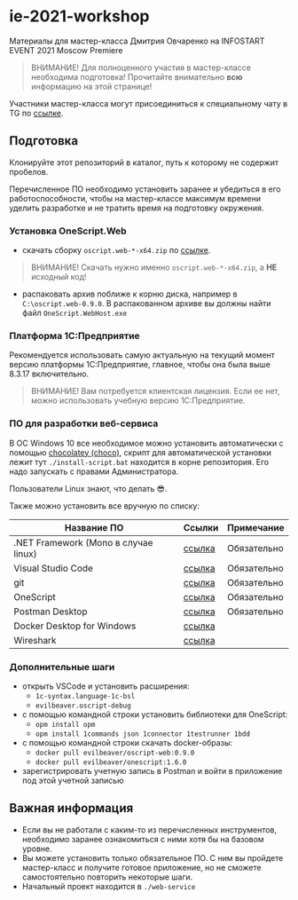 # ie-2021-workshop

Материалы для мастер-класса Дмитрия Овчаренко на INFOSTART EVENT 2021 Moscow Premiere

> ВНИМАНИЕ! Для полноценного участия в мастер-классе необходима подготовка! Прочитайте внимательно **всю** информацию на этой странице!

Участники мастер-класса могут присоединиться к специальному чату в TG по [ссылке](https://t.me/joinchat/uAfMQUnZHxNjZDIy).

## Подготовка

Клонируйте этот репозиторий в каталог, путь к которому не содержит пробелов.

Перечисленное ПО необходимо установить заранее и убедиться в его работоспособности, чтобы на мастер-классе максимум времени уделить разработке и не тратить время на подготовку окружения.

### Установка OneScript.Web

- скачать сборку `oscript.web-*-x64.zip` по [ссылке](https://github.com/EvilBeaver/OneScript.Web/releases/v0.9.0).

> ВНИМАНИЕ! Скачать нужно именно `oscript.web-*-x64.zip`, а **НЕ** исходный код!

- распаковать архив поближе к корню диска, например в `C:\oscript.web-0.9.0`. В распакованном архиве вы должны найти файл `OneScript.WebHost.exe`

### Платформа 1С:Предприятие

Рекомендуется использовать самую актуальную на текущий момент версию платформы 1С:Предприятие, главное, чтобы она была выше 8.3.17 включительно.

> ВНИМАНИЕ! Вам потребуется клиентская лицензия. Если ее нет, можно использовать учебную версию 1С:Предприятие.

### ПО для разработки веб-сервиса

В ОС Windows 10 все необходимое можно установить автоматически с помощью [chocolatey (choco)](https://chocolatey.org/install), скрипт для автоматической установки лежит тут `./install-script.bat` находится в корне репозитория. Его надо запускать с правами Администратора.

Пользователи Linux знают, что делать 😎.

Также можно установить все вручную по списку:

| Название ПО | Ссылки | Примечание |
|---|---|---|
| .NET Framework (Mono в случае linux) | [ссылка](https://dotnet.microsoft.com/download/dotnet-framework) | Обязательно |
| Visual Studio Code | [ссылка](https://code.visualstudio.com/download) | Обязательно |
| git | [ссылка](https://git-scm.com/download/win) | Обязательно |
| OneScript | [ссылка](https://oscript.io/downloads) | Обязательно |
| Postman Desktop | [ссылка](https://www.postman.com/downloads) | Обязательно |
| Docker Desktop for Windows | [ссылка](https://hub.docker.com/editions/community/docker-ce-desktop-windows) |   |
| Wireshark | [ссылка](https://www.wireshark.org/download.html) |   |

### Дополнительные шаги

- открыть VSCode и установить расширения:
  - `1c-syntax.language-1c-bsl`
  - `evilbeaver.oscript-debug`
- с помощью командной строки установить библиотеки для OneScript:
  - `opm install opm`
  - `opm install 1commands json 1connector 1testrunner 1bdd`
- с помощью командной строки скачать docker-образы:
  - `docker pull evilbeaver/oscript-web:0.9.0`
  - `docker pull evilbeaver/onescript:1.6.0`
- зарегистрировать учетную запись в Postman и войти в приложение под этой учетной записью

## Важная информация

- Если вы не работали с каким-то из перечисленных инструментов, необходимо заранее ознакомиться с ними хотя бы на базовом уровне.
- Вы можете установить только обязательное ПО. С ним вы пройдете мастер-класс и получите готовое приложение, но не сможете самостоятельно повторить некоторые шаги.
- Начальный проект находится в `./web-service`
